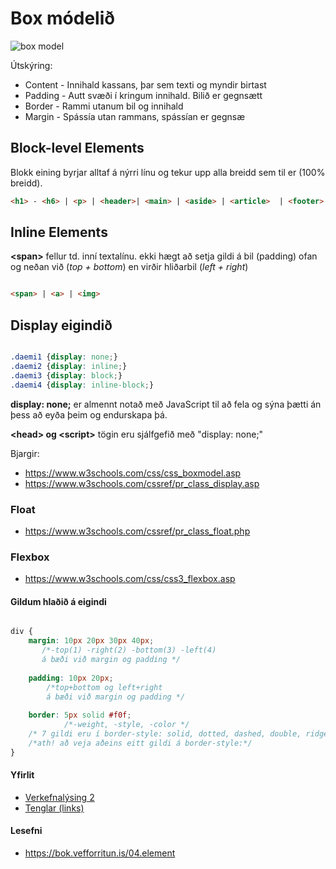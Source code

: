 # Box módelið

![box model](images/box-model.png)

Útskýring:

- Content - Innihald kassans, þar sem texti og myndir birtast
- Padding - Autt svæði í kringum innihald. Bilið er gegnsætt
- Border - Rammi utanum bil og innihald
- Margin - Spássía utan rammans, spássían er gegnsæ

## Block-level Elements

Blokk eining byrjar alltaf á nýrri línu og tekur upp alla breidd sem til er (100% breidd).

```HTML
<h1> - <h6> | <p> | <header>| <main> | <aside> | <article>  | <footer> | <form> | <section> | <div>
```

## Inline Elements

**&lt;span>** fellur td. inní textalínu. ekki hægt að setja gildi á bil (padding) ofan og neðan við (_top + bottom_) en virðir hliðarbil (_left + right_) 

```HTML

<span> | <a> | <img> 

```

## Display eigindið

```CSS

.daemi1 {display: none;}
.daemi2 {display: inline;}
.daemi3 {display: block;}
.daemi4 {display: inline-block;}

```

**display: none;** er almennt notað með JavaScript til að fela og sýna þætti án þess að eyða þeim og endurskapa þá.

**&lt;head> og &lt;script>** tögin eru sjálfgefið með "display: none;"

Bjargir: 
* https://www.w3schools.com/css/css_boxmodel.asp
* https://www.w3schools.com/cssref/pr_class_display.asp

### Float

* https://www.w3schools.com/cssref/pr_class_float.php

### Flexbox

* https://www.w3schools.com/css/css3_flexbox.asp


#### Gildum hlaðið á eigindi 

```CSS

div {
	margin: 10px 20px 30px 40px; 
	   /*-top(1) -right(2) -bottom(3) -left(4) 
	   á bæði við margin og padding */
	
	padding: 10px 20px; 
		/*top+bottom og left+right 
		á bæði við margin og padding */
	
	border: 5px solid #f0f; 
	        /*-weight, -style, -color */
	/* 7 gildi eru í border-style: solid, dotted, dashed, double, ridge, inset, outset,*/
	/*ath! að veja aðeins eitt gildi á border-style:*/
}

```

#### Yfirlit

* [Verkefnalýsing 2](../)
* [Tenglar (links)](tenglar.md)

#### Lesefni

* https://bok.vefforritun.is/04.element